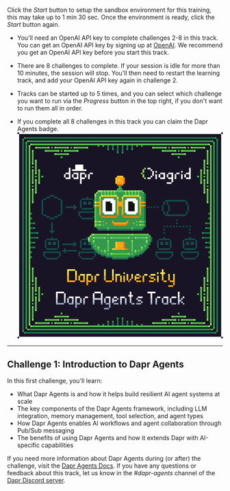 Click the *Start* button to setup the sandbox environment for this training, this may take up to 1 min 30 sec. Once the environment is ready, click the *Start* button again.

- You'll need an OpenAI API key to complete challenges 2-8 in this track. You can get an OpenAI API key by signing up at [OpenAI](https://platform.openai.com/signup). We recommend you get an OpenAI API key before you start this track.

- There are 8 challenges to complete. If your session is idle for more than 10 minutes, the session will stop. You'll then need to restart the learning track, and add your OpenAI API key again in challenge 2.

- Tracks can be started up to 5 times, and you can select which challenge you want to run via the *Progress* button in the top right, if you don't want to run them all in order.

- If you complete all 8 challenges in this track you can claim the Dapr Agents badge.
![Dapr University Dapr Agents badge](https://github.com/diagrid-labs/dapr-university-instruqt/blob/main/dapr-agents/8-multi-agent-coordination/Diagrid-Dapr-Uni-Agents_x500.png?raw=true)

---

## Challenge 1: Introduction to Dapr Agents

In this first challenge, you'll learn:

- What Dapr Agents is and how it helps build resilient AI agent systems at scale
- The key components of the Dapr Agents framework, including LLM integration, memory management, tool selection, and agent types
- How Dapr Agents enables AI workflows and agent collaboration through Pub/Sub messaging
- The benefits of using Dapr Agents and how it extends Dapr with AI-specific capabilities

If you need more information about Dapr Agents during (or after) the challenge, visit the [Dapr Agents Docs](https://diagrid.ws/dapr-agents-docs). If you have any questions or feedback about this track, let us know in the *#dapr-agents* channel of the [Dapr Discord server](https://bit.ly/dapr-discord).